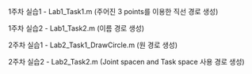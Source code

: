 1주차 실습1 - Lab1_Task1.m (주어진 3 points를 이용한 직선 경로 생성)

1주차 실습2 - Lab1_Task2.m (이름 경로 생성)

2주차 실습1 - Lab2_Task1_DrawCircle.m (원 경로 생성)

2주차 실습2 - Lab2_Task2.m (Joint spacen and Task space 사용 경로 생성) 
